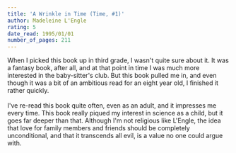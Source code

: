 ```yaml
---
title: 'A Wrinkle in Time (Time, #1)'
author: Madeleine L'Engle
rating: 5
date_read: 1995/01/01
number_of_pages: 211
---
```


When I picked this book up in third grade, I wasn't quite sure about it. It was a fantasy book, after all, and at that point in time I was much more interested in the baby-sitter's club. But this book pulled me in, and even though it was a bit of an ambitious read for an eight year old, I finished it rather quickly.<br/><br/>I've re-read this book quite often, even as an adult, and it impresses me every time. This book really piqued my interest in science as a child, but it goes far deeper than that. Although I'm not religious like L'Engle, the idea that love for family members and friends should be completely unconditional, and that it transcends all evil, is a value no one could argue with.